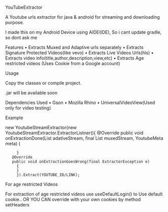 
YouTubeExtractor

A Youtube urls extractor for java & android for streaming and downloading purpose.

I made this on my Android Device using AIDE(IDE), So i cant update gradle, so dont ask me

Features
• Extracts Muxed and Adaptive urls separately
• Extracts Signature Protected Videos(like vevo)
• Extracts Live Videos Urls(hls)
• Extracts video info(title,author,description,view,etc)
• Extracts Age restricted videos (Uses Cookie from a Google account)

Usage

Copy the classes or compile project.

.jar will be available soon

Dependencies Used
• Gson
• Mozilla Rhino
• UniversalVideoView(Used only for video testing)

Example

new YoutubeStreamExtractor(new YoutubeStreamExtractor.ExtractorListner(){
           @Override
        public void onExtractionDone(List<YoutubeMedia> adativeStream, final List<YoutubeMedia> muxedStream, YoutubeMeta meta) {
      
         }
       @Override
       public void onExtractionGoesWrong(final ExtractorException e) 
         {         
         }
         }).Extract(YOUTUBE_ID/LINK); 



For age restricted Videos

For extraction of age restricted videos use useDefaultLogin() to Use default cookie.. OR YOU CAN override with your own cookies by method setHeaders 
